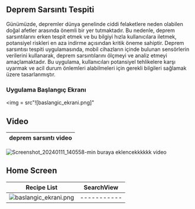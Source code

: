 ## Deprem Sarsıntı Tespiti


  Günümüzde, depremler dünya genelinde ciddi felaketlere neden olabilen doğal afetler arasında önemli bir yer tutmaktadır. Bu nedenle, deprem sarsıntılarını erken tespit etmek ve bu bilgiyi hızla kullanıcılara iletmek, potansiyel riskleri en aza indirme açısından kritik öneme sahiptir. 
  Deprem sarsıntısı tespiti uygulamasında, mobil cihazların içinde bulunan sensörlerin verilerini kullanarak, deprem sarsıntılarını ölçmeyi ve analiz etmeyi amaçlamaktadır. Bu uygulama, kullanıcıları potansiyel tehlikelere karşı uyarmak ve acil durum önlemleri alabilmeleri için gerekli bilgileri sağlamak üzere tasarlanmıştır.

### Uygulama Başlangıç Ekranı


<img  = src"![baslangic_ekrani.png]" 

## Video
| deprem sarsıntı video |
| ---------------------------- |
![Screenshot_20240111_140558-min](https://github.com/aysedeveden/DepremSarsintiTespiti/assets/116079495/d7de415d-eab8-4d53-83d0-24ddb30f313e)
buraya eklencekkkkkk video

## Home Screen
| Recipe List | SearchView |
| ---------------------------- | ---------------------------- |
|![baslangic_ekrani.png](https://github.com/aysedeveden/DepremSarsintiTespiti/assets/116079495/99933701-eff0-4af1-806d-207873274e8d)| ----------- |

</br>






